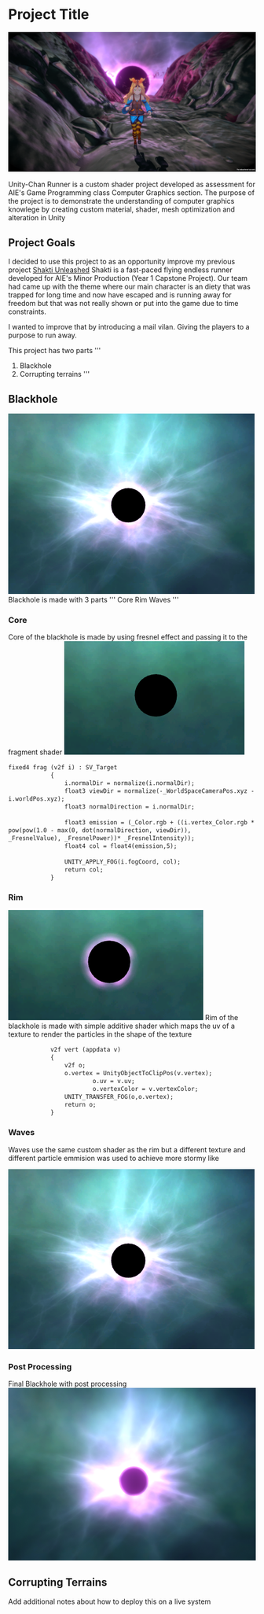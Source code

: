 # Project Title

![Unity-Chan Runner Splash Art](Assets/Texture/splashart.png)

Unity-Chan Runner is a custom shader project developed as assessment for AIE's Game Programming class Computer Graphics section.
The purpose of the project is to demonstrate the understanding of computer graphics knowlege by creating custom material, shader, mesh optimization and alteration in Unity

## Project Goals

I decided to use this project to as an opportunity improve my previous project [Shakti Unleashed](https://aieseattle.itch.io/shakti-unleashed "Shakti Unleashed itch.io page")
Shakti is a fast-paced flying endless runner developed for AIE's Minor Production (Year 1 Capstone Project).
Our team had came up with the theme where our main character is an diety that was trapped for long time and now have escaped and is running away for freedom but that was not really shown or put into the game due to time constraints.

I wanted to improve that by introducing a mail vilan. Giving the players to a purpose to run away.

This project has two parts 
'''
1. Blackhole
2. Corrupting terrains
'''

## Blackhole
![Blackhole](Assets/Texture/blackhole.png)
Blackhole is made with 3 parts
'''
Core
Rim
Waves
'''

### Core

Core of the blackhole is made by using fresnel effect and passing it to the fragment shader
![Blackhole](Assets/Texture/blackholecore.png)

```
fixed4 frag (v2f i) : SV_Target
            {
                i.normalDir = normalize(i.normalDir);
                float3 viewDir = normalize(-_WorldSpaceCameraPos.xyz - i.worldPos.xyz);
                float3 normalDirection = i.normalDir;

                float3 emission = (_Color.rgb + ((i.vertex_Color.rgb * pow(pow(1.0 - max(0, dot(normalDirection, viewDir)),         _FresnelValue), _FresnelPower))* _FresnelIntensity));
                float4 col = float4(emission,5);

                UNITY_APPLY_FOG(i.fogCoord, col);
                return col;
            }
```

### Rim
![Blackhole](Assets/Texture/blackholerim.png)
Rim of the blackhole is made with simple additive shader which maps the uv of a texture to render the particles in the shape of the texture

```
            v2f vert (appdata v)
            {
                v2f o;
                o.vertex = UnityObjectToClipPos(v.vertex);
				        o.uv = v.uv;
				        o.vertexColor = v.vertexColor;
                UNITY_TRANSFER_FOG(o,o.vertex);
                return o;
            }
```

### Waves
Waves use the same custom shader as the rim but a different texture and different particle emmision was used to achieve more stormy like

![Blackhole](Assets/Texture/blackhole.png)

### Post Processing
Final Blackhole with post processing
![Blackhole](Assets/Texture/blackholepost.png)

## Corrupting Terrains

Add additional notes about how to deploy this on a live system


